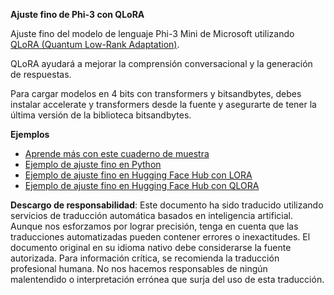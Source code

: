 **Ajuste fino de Phi-3 con QLoRA**

Ajuste fino del modelo de lenguaje Phi-3 Mini de Microsoft utilizando [QLoRA (Quantum Low-Rank Adaptation)](https://github.com/artidoro/qlora).

QLoRA ayudará a mejorar la comprensión conversacional y la generación de respuestas.

Para cargar modelos en 4 bits con transformers y bitsandbytes, debes instalar accelerate y transformers desde la fuente y asegurarte de tener la última versión de la biblioteca bitsandbytes.

**Ejemplos**
- [Aprende más con este cuaderno de muestra](../../../../code/04.Finetuning/Phi_3_Inference_Finetuning.ipynb)
- [Ejemplo de ajuste fino en Python](../../../../code/04.Finetuning/FineTrainingScript.py)
- [Ejemplo de ajuste fino en Hugging Face Hub con LORA](../../../../code/04.Finetuning/Phi-3-finetune-lora-python.ipynb)
- [Ejemplo de ajuste fino en Hugging Face Hub con QLORA](../../../../code/04.Finetuning/Phi-3-finetune-qlora-python.ipynb)

**Descargo de responsabilidad**:
Este documento ha sido traducido utilizando servicios de traducción automática basados en inteligencia artificial. Aunque nos esforzamos por lograr precisión, tenga en cuenta que las traducciones automatizadas pueden contener errores o inexactitudes. El documento original en su idioma nativo debe considerarse la fuente autorizada. Para información crítica, se recomienda la traducción profesional humana. No nos hacemos responsables de ningún malentendido o interpretación errónea que surja del uso de esta traducción.
